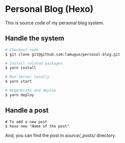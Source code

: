 # Personal Blog (Hexo)

This is source code of my personal blog system.

## Handle the system
```bash
# Checkout code
$ git clone git@github.com:lamuguo/personal-blog.git

# Install related packages
$ yarn install

# Run server locally
$ yarn start

# Regenerate and deploy
$ yarn deploy
```

## Handle a post
```
# To add a new post
$ hexo new "Name of the post"
```
And, you can find the post in *source/_posts/* directory.

